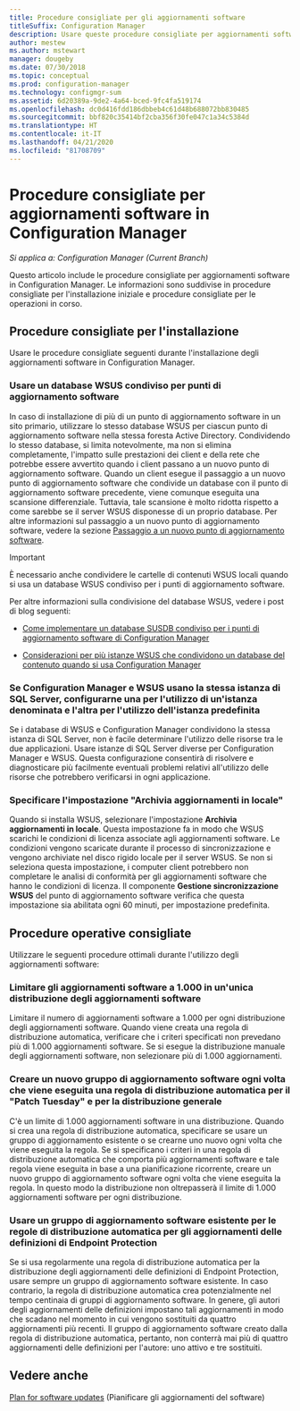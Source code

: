 ```yaml
---
title: Procedure consigliate per gli aggiornamenti software
titleSuffix: Configuration Manager
description: Usare queste procedure consigliate per aggiornamenti software in Configuration Manager.
author: mestew
ms.author: mstewart
manager: dougeby
ms.date: 07/30/2018
ms.topic: conceptual
ms.prod: configuration-manager
ms.technology: configmgr-sum
ms.assetid: 6d20389a-9de2-4a64-bced-9fc4fa519174
ms.openlocfilehash: dc0d416fdd186dbbeb4c61d48b688072bb830485
ms.sourcegitcommit: bbf820c35414bf2cba356f30fe047c1a34c5384d
ms.translationtype: HT
ms.contentlocale: it-IT
ms.lasthandoff: 04/21/2020
ms.locfileid: "81708709"
---
```

# <a name="best-practices-for-software-updates-in-configuration-manager"></a>Procedure consigliate per aggiornamenti software in Configuration Manager

*Si applica a: Configuration Manager (Current Branch)*

Questo articolo include le procedure consigliate per aggiornamenti software in Configuration Manager. Le informazioni sono suddivise in procedure consigliate per l'installazione iniziale e procedure consigliate per le operazioni in corso.  



## <a name="installation-best-practices"></a><a name="bkmk_install"></a> Procedure consigliate per l'installazione  

Usare le procedure consigliate seguenti durante l'installazione degli aggiornamenti software in Configuration Manager.  


### <a name="use-a-shared-wsus-database-for-software-update-points"></a><a name="bkmk_shared-susdb"></a> Usare un database WSUS condiviso per punti di aggiornamento software  

In caso di installazione di più di un punto di aggiornamento software in un sito primario, utilizzare lo stesso database WSUS per ciascun punto di aggiornamento software nella stessa foresta Active Directory. Condividendo lo stesso database, si limita notevolmente, ma non si elimina completamente, l'impatto sulle prestazioni dei client e della rete che potrebbe essere avvertito quando i client passano a un nuovo punto di aggiornamento software. Quando un client esegue il passaggio a un nuovo punto di aggiornamento software che condivide un database con il punto di aggiornamento software precedente, viene comunque eseguita una scansione differenziale. Tuttavia, tale scansione è molto ridotta rispetto a come sarebbe se il server WSUS disponesse di un proprio database. Per altre informazioni sul passaggio a un nuovo punto di aggiornamento software, vedere la sezione [Passaggio a un nuovo punto di aggiornamento software](plan-for-software-updates.md#BKMK_SUPSwitching).  

> [!IMPORTANT]  
>  È necessario anche condividere le cartelle di contenuti WSUS locali quando si usa un database WSUS condiviso per i punti di aggiornamento software.  

Per altre informazioni sulla condivisione del database WSUS, vedere i post di blog seguenti:  

- [Come implementare un database SUSDB condiviso per i punti di aggiornamento software di Configuration Manager](https://techcommunity.microsoft.com/t5/Configuration-Manager-Archive/How-to-implement-a-shared-SUSDB-for-Configuration-Manager/ba-p/274103)  

- [Considerazioni per più istanze WSUS che condividono un database del contenuto quando si usa Configuration Manager](https://blogs.technet.microsoft.com/wsus/2014/03/22/considerations-for-multiple-wsus-instances-sharing-a-content-database-when-using-system-center-configuration-manager-but-without-network-load-balancing-nlb/)  


### <a name="when-configuration-manager-and-wsus-use-the-same-sql-server-configure-one-to-use-a-named-instance-and-the-other-to-use-the-default-instance"></a><a name="bkmk_sql-instance"></a> Se Configuration Manager e WSUS usano la stessa istanza di SQL Server, configurarne una per l'utilizzo di un'istanza denominata e l'altra per l'utilizzo dell'istanza predefinita  

Se i database di WSUS e Configuration Manager condividono la stessa istanza di SQL Server, non è facile determinare l'utilizzo delle risorse tra le due applicazioni. Usare istanze di SQL Server diverse per Configuration Manager e WSUS. Questa configurazione consentirà di risolvere e diagnosticare più facilmente eventuali problemi relativi all'utilizzo delle risorse che potrebbero verificarsi in ogni applicazione.  


### <a name="specify-the-store-updates-locally-setting"></a><a name="bkmk_store-local"></a> Specificare l'impostazione "Archivia aggiornamenti in locale"  

Quando si installa WSUS, selezionare l'impostazione **Archivia aggiornamenti in locale**. Questa impostazione fa in modo che WSUS scarichi le condizioni di licenza associate agli aggiornamenti software. Le condizioni vengono scaricate durante il processo di sincronizzazione e vengono archiviate nel disco rigido locale per il server WSUS. Se non si seleziona questa impostazione, i computer client potrebbero non completare le analisi di conformità per gli aggiornamenti software che hanno le condizioni di licenza. Il componente **Gestione sincronizzazione WSUS** del punto di aggiornamento software verifica che questa impostazione sia abilitata ogni 60 minuti, per impostazione predefinita.  



## <a name="operational-best-practices"></a><a name="bkmk_operation"></a> Procedure operative consigliate  

Utilizzare le seguenti procedure ottimali durante l'utilizzo degli aggiornamenti software:  


### <a name="limit-software-updates-to-1000-in-a-single-software-update-deployment"></a><a name="bkmk_object-limit"></a> Limitare gli aggiornamenti software a 1.000 in un'unica distribuzione degli aggiornamenti software  

Limitare il numero di aggiornamenti software a 1.000 per ogni distribuzione degli aggiornamenti software. Quando viene creata una regola di distribuzione automatica, verificare che i criteri specificati non prevedano più di 1.000 aggiornamenti software. Se si esegue la distribuzione manuale degli aggiornamenti software, non selezionare più di 1.000 aggiornamenti.  


### <a name="create-a-new-software-update-group-each-time-an-adr-runs-for-patch-tuesday-and-for-general-deployments"></a><a name="bkmk_new-group"></a> Creare un nuovo gruppo di aggiornamento software ogni volta che viene eseguita una regola di distribuzione automatica per il "Patch Tuesday" e per la distribuzione generale  

C'è un limite di 1.000 aggiornamenti software in una distribuzione. Quando si crea una regola di distribuzione automatica, specificare se usare un gruppo di aggiornamento esistente o se crearne uno nuovo ogni volta che viene eseguita la regola. Se si specificano i criteri in una regola di distribuzione automatica che comporta più aggiornamenti software e tale regola viene eseguita in base a una pianificazione ricorrente, creare un nuovo gruppo di aggiornamento software ogni volta che viene eseguita la regola. In questo modo la distribuzione non oltrepasserà il limite di 1.000 aggiornamenti software per ogni distribuzione.  


### <a name="use-an-existing-software-update-group-for-adrs-for-endpoint-protection-definition-updates"></a><a name="bkmk_same-group"></a> Usare un gruppo di aggiornamento software esistente per le regole di distribuzione automatica per gli aggiornamenti delle definizioni di Endpoint Protection  

Se si usa regolarmente una regola di distribuzione automatica per la distribuzione degli aggiornamenti delle definizioni di Endpoint Protection, usare sempre un gruppo di aggiornamento software esistente. In caso contrario, la regola di distribuzione automatica crea potenzialmente nel tempo centinaia di gruppi di aggiornamento software. In genere, gli autori degli aggiornamenti delle definizioni impostano tali aggiornamenti in modo che scadano nel momento in cui vengono sostituiti da quattro aggiornamenti più recenti. Il gruppo di aggiornamento software creato dalla regola di distribuzione automatica, pertanto, non conterrà mai più di quattro aggiornamenti delle definizioni per l'autore: uno attivo e tre sostituiti.  



## <a name="see-also"></a>Vedere anche  
 [Plan for software updates](plan-for-software-updates.md) (Pianificare gli aggiornamenti del software)
